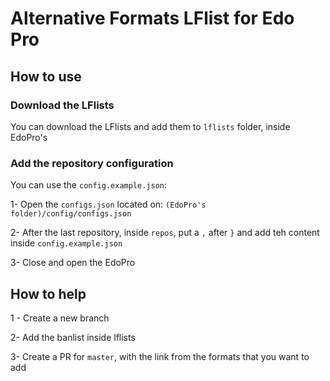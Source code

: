 # Alternative Formats LFlist for Edo Pro

## How to use

### Download the LFlists

You can download the LFlists and add them to `lflists` folder, inside EdoPro's

### Add the repository configuration

You can use the `config.example.json`:

1- Open the `configs.json` located on: `(EdoPro's folder)/config/configs.json`

2- After the last repository, inside `repos`, put a `,` after `}` and add teh content inside `config.example.json`

3- Close and open the EdoPro

## How to help

1 - Create a new branch

2- Add the banlist inside lflists

3- Create a PR for `master`, with the link from the formats that you want to add
